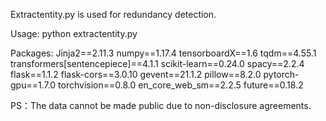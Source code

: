 Extractentity.py is used for redundancy detection.

Usage:
python extractentity.py

Packages:
Jinja2==2.11.3
numpy==1.17.4
tensorboardX==1.6
tqdm==4.55.1
transformers[sentencepiece]==4.1.1
scikit-learn==0.24.0
spacy==2.2.4
flask==1.1.2
flask-cors==3.0.10
gevent==21.1.2
pillow==8.2.0
pytorch-gpu==1.7.0
torchvision==0.8.0
en_core_web_sm==2.2.5
future==0.18.2

PS：The data cannot be made public due to non-disclosure agreements.

